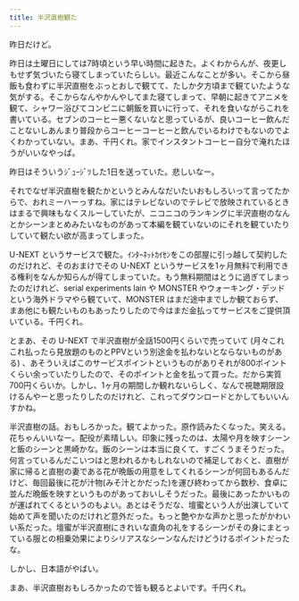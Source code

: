 ```yaml
---
title: 半沢直樹観た
---
```


昨日だけど。

昨日は土曜日にしては7時頃という早い時間に起きた。よくわからんが、夜更しもせず気づいたら寝てしまっていたらしい。最近こんなことが多い。そこから昼飯も食わずに半沢直樹をぶっとおしで観てて、たしか夕方頃まで観ていたような気がする。そこからなんやかんやしてまた寝てしまって、早朝に起きてアニメを観て、シャワー浴びてコンビニに朝飯を買いに行って、それを食いながらこれを書いている。セブンのコーヒー悪くないなと思っているが、良いコーヒー飲んだことないしあんまり普段からコーヒーコーヒーと飲んでいるわけでもないのでよくわかっていない。まあ、千円くれ。家でインスタントコーヒー自分で淹れたほうがいいなやっぱ。

昨日はそういうｼﾞｭｰｼﾞﾂした1日を送っていた。悲しいなー。

それでなぜ半沢直樹を観たかというとみんなだいたいおもしろいって言ってたからで、おれミーハーっすね。家にはテレビないのでテレビで放映されているときはまるで興味もなくスルーしていたが、ニコニコのランキングに半沢直樹のなんとかシーンまとめみたいなものがあって本編を観ていないのにそれを観ていたりしていて観たい欲が高まってしまった。

U-NEXT というサービスで観た。ｲﾝﾀｰﾈｯﾄｶｲｾﾝをこの部屋に引っ越して契約したのだけれど、そのおまけでその U-NEXT というサービスを1ヶ月無料で利用できる権利をなんか知らんが得てしまっていた。もう無料期間はとうに過ぎてしまったのだけれど、serial experiments lain や MONSTER やウォーキング・デッドという海外ドラマやら観ていて、MONSTER はまだ途中までしか観ておらず、まあ他にも観たいものもあったりしたので今はまだ金払ってサービスをご提供頂いている。千円くれ。

とまあ、その U-NEXT で半沢直樹が全話1500円くらいで売っていて (月々これこれ払ったら見放題のものとPPVという別途金を払わないとならないものがある) 、あそういえばこのサービスポイントというものがありそれが800ポイントくらい余っていたりしたので、そのポイントと金を払って買った。だから実質700円くらいか。しかし、1ヶ月の期間しか観れないらしく、なんで視聴期限設けるんやーと思ったりしたのだけれど、これってダウンロードとかしてもいいんすかね。

半沢直樹の話。おもしろかった。観てよかった。原作読みたくなった。笑える。花ちゃんいいなー。配役が素晴しい。印象に残ったのは、太陽や月を映すシーンと飯のシーンと黒崎かな。飯のシーンは本当に良くて、すごくうまそうだった。何言っているんだこいつはと思われるかもしれないので補足しておくと、直樹が家に帰ると直樹の妻である花が晩飯の用意をしてくれるシーンが何回もあるんだけど、毎回最後に花が汁物(みそ汁とかだった)を運び終わってから数秒、食卓に並んだ晩飯を映すというものがあっておいしそうだった。最後にあったかいものが運ばれてくるというのもよい。あとはそうだな、壇蜜という人が出演していて始めて声を聞いたのだけれど意外だった。もっと艶やかな声かと思ったがかわいい系だった。壇蜜が半沢直樹にきれいな直角の礼をするシーンがその身にまとっている服との相乗効果によりシリアスなシーンなんだけどうけるポイントだったな。

しかし、日本語がやばい。

まあ、半沢直樹おもしろかったので皆も観るとよいです。千円くれ。
